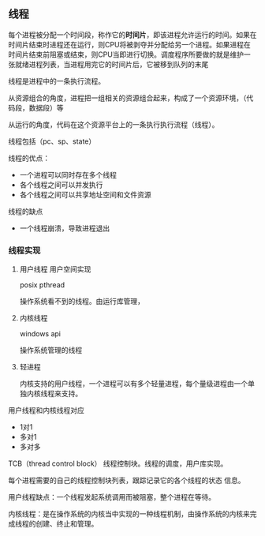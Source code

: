 ## 线程

每个进程被分配一个时间段，称作它的**时间片**，即该进程允许运行的时间。如果在时间片结束时进程还在运行，则CPU将被剥夺并分配给另一个进程。如果进程在时间片结束前阻塞或结束，则CPU当即进行切换。调度程序所要做的就是维护一张就绪进程列表，当进程用完它的时间片后，它被移到队列的末尾



线程是进程中的一条执行流程。

从资源组合的角度，进程把一组相关的资源组合起来，构成了一个资源环境，（代码段，数据段）等

从运行的角度，代码在这个资源平台上的一条执行执行流程（线程）。

线程包括（pc、sp、state）

线程的优点：

- 一个进程可以同时存在多个线程
- 各个线程之间可以并发执行
- 各个线程之间可以共享地址空间和文件资源

线程的缺点

- 一个线程崩溃，导致进程退出



### 线程实现

1. 用户线程 用户空间实现

   posix pthread 

   操作系统看不到的线程。由运行库管理，


2. 内核线程

   windows api

   操作系统管理的线程

3. 轻进程

   内核支持的用户线程，一个进程可以有多个轻量进程，每个量级进程由一个单独内核线程来支持。

用户线程和内核线程对应

- 1对1
- 多对1
- 多对多

TCB（thread control  block） 线程控制块。线程的调度，用户库实现。

每个进程需要的自己的线程控制块列表，跟踪记录它的各个线程的状态 信息。



用户线程缺点：一个线程发起系统调用而被阻塞，整个进程在等待。

内核线程：是在操作系统的内核当中实现的一种线程机制，由操作系统的内核来完成线程的创建、终止和管理。

